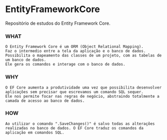 # EntityFrameworkCore
Repositório de estudos do Entity Framework Core.


### WHAT
    O Entity Framework Core é um ORM (Object Relational Mapping).
    Faz o intermedio entre a tela da aplicação e o banco de dados.
    Possibilita o mapeamento das classes de um projeto, com as tabelas de um banco de dados.
    Ele gera os comandos e interage com o banco de dados.

### WHY
    O EF Core aumenta a produtividade uma vez que possibilita desenvolver aplicações sem precisar que escrevamos um comando SQL sequer.
    Ele nos permite focar nas regras de negócio, abstraindo totalmente a camada de acesso ao banco de dados.

### HOW
    Ao utilizar o comando ".SaveChanges()" é salvo todas as alterações realizadas no banco de dados. O EF Core traduz os comandos da aplicação em comandos SQL.